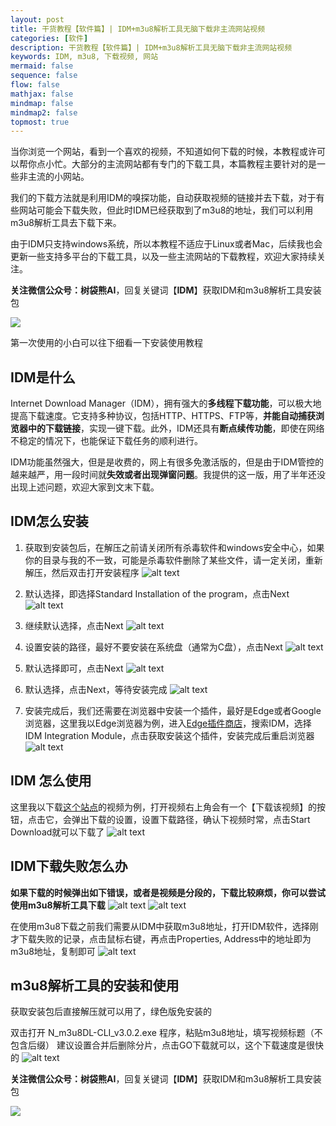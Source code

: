 ```yaml
---
layout: post
title: 干货教程【软件篇】| IDM+m3u8解析工具无脑下载非主流网站视频
categories: [软件]
description: 干货教程【软件篇】| IDM+m3u8解析工具无脑下载非主流网站视频
keywords: IDM, m3u8, 下载视频, 网站
mermaid: false
sequence: false
flow: false
mathjax: false
mindmap: false
mindmap2: false
topmost: true
---
```

当你浏览一个网站，看到一个喜欢的视频，不知道如何下载的时候，本教程或许可以帮你点小忙。大部分的主流网站都有专门的下载工具，本篇教程主要针对的是一些非主流的小网站。

我们的下载方法就是利用IDM的嗅探功能，自动获取视频的链接并去下载，对于有些网站可能会下载失败，但此时IDM已经获取到了m3u8的地址，我们可以利用m3u8解析工具去下载下来。

由于IDM只支持windows系统，所以本教程不适应于Linux或者Mac，后续我也会更新一些支持多平台的下载工具，以及一些主流网站的下载教程，欢迎大家持续关注。

**关注微信公众号：树袋熊AI**，回复关键词【**IDM**】获取IDM和m3u8解析工具安装包

![](/assets/images/qrcode_name.jpg)

第一次使用的小白可以往下细看一下安装使用教程

## IDM是什么

Internet Download Manager（IDM），拥有强大的**多线程下载功能**，可以极大地提高下载速度。它支持多种协议，包括HTTP、HTTPS、FTP等，**并能自动捕获浏览器中的下载链接**，实现一键下载。此外，IDM还具有**断点续传功能**，即使在网络不稳定的情况下，也能保证下载任务的顺利进行。

IDM功能虽然强大，但是是收费的，网上有很多免激活版的，但是由于IDM管控的越来越严，用一段时间就**失效或者出现弹窗问题**。我提供的这一版，用了半年还没出现上述问题，欢迎大家到文末下载。

## IDM怎么安装

1. 获取到安装包后，在解压之前请关闭所有杀毒软件和windows安全中心，如果你的目录与我的不一致，可能是杀毒软件删除了某些文件，请一定关闭，重新解压，然后双击打开安装程序
![alt text](/images/2024-03-12-web-video-download/image.png)

2. 默认选择，即选择Standard Installation of the program，点击Next
![alt text](/images/2024-03-12-web-video-download/image-1.png)

3. 继续默认选择，点击Next
![alt text](/images/2024-03-12-web-video-download/image-2.png)

4. 设置安装的路径，最好不要安装在系统盘（通常为C盘），点击Next
![alt text](/images/2024-03-12-web-video-download/image-3.png)

5. 默认选择即可，点击Next
![alt text](/images/2024-03-12-web-video-download/image-4.png)

6. 默认选择，点击Next，等待安装完成
![alt text](/images/2024-03-12-web-video-download/image-5.png)

7. 安装完成后，我们还需要在浏览器中安装一个插件，最好是Edge或者Google浏览器，这里我以Edge浏览器为例，进入[Edge插件商店](https://microsoftedge.microsoft.com/addons/Microsoft-Edge-Extensions-Home)，搜索IDM，选择 IDM Integration Module，点击获取安装这个插件，安装完成后重启浏览器
![alt text](/images/2024-03-12-web-video-download/image-6.png)

## IDM 怎么使用

这里我以下载[这个站点](https://www.bjjnhzs.com/play/568807-2-1/)的视频为例，打开视频右上角会有一个【下载该视频】的按钮，点击它，会弹出下载的设置，设置下载路径，确认下视频时常，点击Start Download就可以下载了
![alt text](/images/2024-03-12-web-video-download/image-7.png)

## IDM下载失败怎么办

   **如果下载的时候弹出如下错误，或者是视频是分段的，下载比较麻烦，你可以尝试使用m3u8解析工具下载**
![alt text](/images/2024-03-12-web-video-download/image-8.png)
![alt text](/images/2024-03-12-web-video-download/image-9.png)

在使用m3u8下载之前我们需要从IDM中获取m3u8地址，打开IDM软件，选择刚才下载失败的记录，点击鼠标右键，再点击Properties, Address中的地址即为m3u8地址，复制即可
![alt text](/images/2024-03-12-web-video-download/image-10.png)

## m3u8解析工具的安装和使用

获取安装包后直接解压就可以用了，绿色版免安装的

双击打开 N_m3u8DL-CLI_v3.0.2.exe 程序，粘贴m3u8地址，填写视频标题（不包含后缀）
   建议设置合并后删除分片，点击GO下载就可以，这个下载速度是很快的
![alt text](/images/2024-03-12-web-video-download/image-11.png)

**关注微信公众号：树袋熊AI**，回复关键词【**IDM**】获取IDM和m3u8解析工具安装包

![](/assets/images/qrcode_name.jpg)
